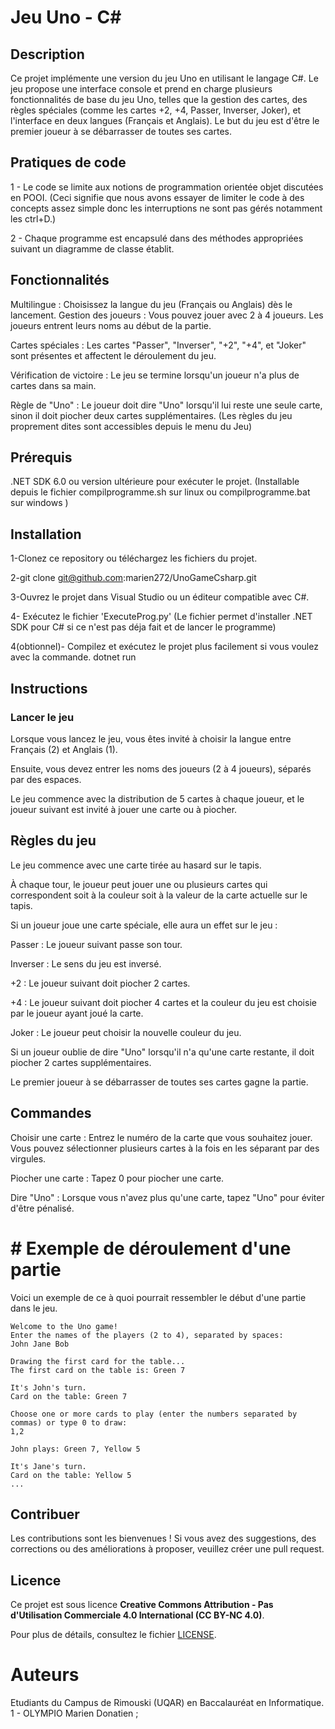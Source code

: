 # Jeu Uno - C#

## Description

Ce projet implémente une version du jeu Uno en utilisant le langage C#. Le jeu propose une interface console et prend en charge plusieurs fonctionnalités de base du jeu Uno, telles que la gestion des cartes, des règles spéciales (comme les cartes +2, +4, Passer, Inverser, Joker), et l'interface en deux langues (Français et Anglais). Le but du jeu est d'être le premier joueur à se débarrasser de toutes ses cartes.

## Pratiques de code

 1 - Le code se limite aux notions de programmation orientée objet discutées en POOI.
    (Ceci signifie que nous avons essayer de limiter le code à des concepts assez simple donc les   interruptions ne sont pas gérés notamment les ctrl+D.)
 
 2 - Chaque programme est encapsulé dans des méthodes appropriées suivant un diagramme de classe établit.

## Fonctionnalités

Multilingue         : Choisissez la langue du jeu (Français ou Anglais) dès le lancement.
    Gestion des joueurs : Vous pouvez jouer avec 2 à 4 joueurs. Les joueurs entrent leurs noms au début de la partie.
    
   Cartes spéciales    : Les cartes "Passer", "Inverser", "+2", "+4", et "Joker" sont présentes et affectent le déroulement du jeu.
    
   Vérification de victoire : Le jeu se termine lorsqu'un joueur n'a plus de cartes dans sa main.
    
   Règle de "Uno"      : Le joueur doit dire "Uno" lorsqu'il lui reste une seule carte, sinon il doit piocher deux cartes supplémentaires. 
    (Les règles du jeu proprement dites sont accessibles depuis le menu du Jeu)

## Prérequis

.NET SDK 6.0 ou version ultérieure pour exécuter le projet.
      (Installable depuis le fichier compilprogramme.sh sur linux
                                ou
                    compilprogramme.bat sur windows  )

## Installation

 1-Clonez ce repository ou téléchargez les fichiers du projet.
    
   2-git clone git@github.com:marien272/UnoGameCsharp.git
   
   3-Ouvrez le projet dans Visual Studio ou un éditeur compatible avec C#.
    
   4- Exécutez le fichier 'ExecuteProg.py' (Le fichier permet d'installer
        .NET SDK pour C# si ce n'est pas déja fait et de lancer le programme)
    
   4(obtionnel)- Compilez et exécutez le projet plus facilement si vous voulez avec la commande.
        dotnet run


## Instructions
 ### Lancer le jeu

Lorsque vous lancez le jeu, vous êtes invité à choisir la langue entre Français (2) et Anglais (1).
    
   Ensuite, vous devez entrer les noms des joueurs (2 à 4 joueurs), séparés par des espaces.
    
   Le jeu commence avec la distribution de 5 cartes à chaque joueur, et le joueur suivant est invité à jouer une carte ou à piocher. 

## Règles du jeu

Le jeu commence avec une carte tirée au hasard sur le tapis.
    
   À chaque tour, le joueur peut jouer une ou plusieurs cartes qui correspondent soit à la couleur soit à la valeur de la carte actuelle sur le tapis.
    
   Si un joueur joue une carte spéciale, elle aura un effet sur le jeu :
        
   Passer : Le joueur suivant passe son tour.
    
   Inverser : Le sens du jeu est inversé.
        
   +2 : Le joueur suivant doit piocher 2 cartes.
        
  +4 : Le joueur suivant doit piocher 4 cartes et la couleur du jeu est choisie par le joueur ayant joué la carte.
        
   Joker : Le joueur peut choisir la nouvelle couleur du jeu. 
    
   Si un joueur oublie de dire "Uno" lorsqu'il n'a qu'une carte restante, il doit piocher 2 cartes supplémentaires.
    
   Le premier joueur à se débarrasser de toutes ses cartes gagne la partie. 

## Commandes

Choisir une carte : Entrez le numéro de la carte que vous souhaitez jouer. Vous pouvez sélectionner plusieurs cartes à la fois en les séparant par des virgules.
    
   Piocher une carte : Tapez 0 pour piocher une carte.
    
   Dire "Uno" : Lorsque vous n'avez plus qu'une carte, tapez "Uno" pour éviter d'être pénalisé. 

# # Exemple de déroulement d'une partie

Voici un exemple de ce à quoi pourrait ressembler le début d'une partie dans le jeu.

    Welcome to the Uno game!
    Enter the names of the players (2 to 4), separated by spaces:
    John Jane Bob

    Drawing the first card for the table...
    The first card on the table is: Green 7

    It's John's turn.
    Card on the table: Green 7

    Choose one or more cards to play (enter the numbers separated by commas) or type 0 to draw:
    1,2

    John plays: Green 7, Yellow 5

    It's Jane's turn.
    Card on the table: Yellow 5
    ...

## Contribuer

Les contributions sont les bienvenues ! Si vous avez des suggestions, des corrections ou des améliorations à proposer, veuillez créer une pull request.

## Licence
   Ce projet est sous licence **Creative Commons Attribution - Pas d'Utilisation Commerciale 4.0 International (CC BY-NC 4.0)**.

Pour plus de détails, consultez le fichier [LICENSE](./LICENSE).

# Auteurs
Etudiants du Campus de Rimouski (UQAR) en Baccalauréat en Informatique.
    1 - OLYMPIO Marien Donatien ;

